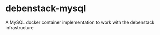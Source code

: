 # debenstack-mysql

A MySQL docker container implementation to work with the debenstack infrastructure